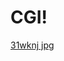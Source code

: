 # CGI!
[31wknj jpg](https://user-images.githubusercontent.com/96077446/218106074-2f1d7d84-5104-4ae7-b6ac-e490162a4156.jpg)
